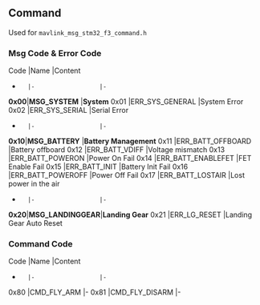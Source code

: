 ## Command

Used for `mavlink_msg_stm32_f3_command.h`

### Msg Code & Error Code

Code    |Name               |Content
-       |-                  |-
**0x00**|**MSG_SYSTEM**     |**System**
0x01    |ERR_SYS_GENERAL    |System Error
0x02    |ERR_SYS_SERIAL     |Serial Error
-       |-                  |-
**0x10**|**MSG_BATTERY**    |**Battery Management**
0x11    |ERR_BATT_OFFBOARD  |Battery offboard
0x12    |ERR_BATT_VDIFF     |Voltage mismatch
0x13    |ERR_BATT_POWERON   |Power On Fail
0x14    |ERR_BATT_ENABLEFET |FET Enable Fail
0x15    |ERR_BATT_INIT      |Battery Init Fail
0x16    |ERR_BATT_POWEROFF  |Power Off Fail
0x17    |ERR_BATT_LOSTAIR   |Lost power in the air
-       |-                  |-
**0x20**|**MSG_LANDINGGEAR**|**Landing Gear**
0x21    |ERR_LG_RESET       |Landing Gear Auto Reset

### Command Code

Code    |Name               |Content
-       |-                  |-
0x80    |CMD_FLY_ARM        |-
0x81    |CMD_FLY_DISARM     |-